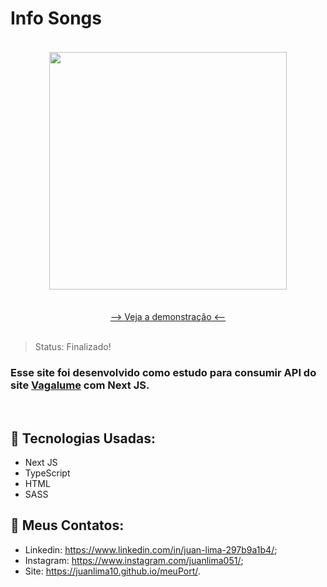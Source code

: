 # Info Songs
<div align="center">
<img style="margin: 18px;" height="380em" src="https://user-images.githubusercontent.com/69512975/152447563-31f4bd10-c2ac-4b60-bbc0-06b60f7c0b2e.png"/>
</div>

</br>

<div align="center"> 
<a href="https://github.com/JuanLima10/InfoSongs">--> Veja a demonstração <--</a>
</div>

</br>

> Status: Finalizado!

### Esse site foi desenvolvido como estudo para consumir API do site <a href="https://www.vagalume.com.br" target="_blank">Vagalume</a> com Next JS.

<br/>

## 🧪 Tecnologias Usadas:

+ Next JS
+ TypeScript
+ HTML
+ SASS

## 🧾 Meus Contatos:

* Linkedin: <a href="https://www.linkedin.com/in/juan-lima-297b9a1b4/">https://www.linkedin.com/in/juan-lima-297b9a1b4/</a>;
* Instagram: <a href="https://www.instagram.com/juanlima051/">https://www.instagram.com/juanlima051/</a>;
* Site: <a href="https://juanlima10.github.io/meuPort/">https://juanlima10.github.io/meuPort/</a>.

